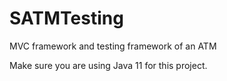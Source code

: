 # SATMTesting
MVC framework and testing framework of an ATM

Make sure you are using Java 11 for this project. 
